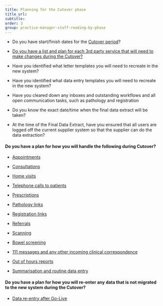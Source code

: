 ```yaml
---
title: Planning for the Cutover phase
title_url:
subtitle: 
order: 3
group: practice-manager-staff-reading-by-phase
---
```


* Do you have start/finish dates for the [Cutover period](/prm-practice-migration/guide/planning-for-cut-over)?

* [Do you have a list and plan for each 3rd party service that will need to make changes during the Cutover?](/prm-practice-migration/guide/pre-migration-tasks#notifying-third-parties-and-links)

* Have you identified what letter templates you will need to recreate in the new system?

* Have you identified what data entry templates you will need to recreate in the new system?

* Have you cleared down any inboxes and outstanding workflows and all open communication tasks, such as pathology and registration

* Do you know the exact date/time when the final data extract will be taken?

* At the time of the Final Data Extract, have you ensured that all users are logged off the current supplier system so that the supplier can do the data extraction?

#### Do you have a plan for how you will handle the following during Cutover? 
<!-- [GAP] Will need to be restructured based on GP2GP -->
<!-- [Update] Links have been updated -->
* [Appointments](/prm-practice-migration/guide/planning-for-cut-over#appointments)

* [Consultations](/prm-practice-migration/guide/planning-for-cut-over#consultations)

* [Home visits](/prm-practice-migration/guide/planning-for-cut-over#home-visits)

* [Telephone calls to patients](/prm-practice-migration/guide/planning-for-cut-over#telephone-calls-to-patients)

* [Prescriptions](/prm-practice-migration/guide/planning-for-cut-over#prescriptions)

* [Pathology links](/prm-practice-migration/guide/planning-for-cut-over#links)

* [Registration links](/prm-practice-migration/guide/planning-for-cut-over#links)

* [Referrals](/prm-practice-migration/guide/planning-for-cut-over#referrals)

* [Scanning](/prm-practice-migration/guide/planning-for-cut-over#scanning)

* [Bowel screening](/prm-practice-migration/guide/planning-for-cut-over#screening)

* [111 messages and any other incoming clinical correspondence](/prm-practice-migration/guide/planning-for-cut-over#one-one-one-messages)

* [Out of hours reports](/prm-practice-migration/guide/planning-for-cut-over#out-of-hours)

* [Summarisation and routine data entry](/prm-practice-migration/guide/planning-for-cut-over#summarisation)


#### Do you have a plan for how you will re-enter any data that is not migrated to the new system during the Cutover?

* [Data re-entry after Go-Live](/prm-practice-migration/guide/post-go-live#data-re-entry)
